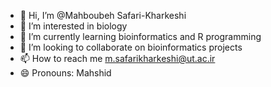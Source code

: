 - 👋 Hi, I’m @Mahboubeh Safari-Kharkeshi
- 👀 I’m interested in biology
- 🌱 I’m currently learning bioinformatics and R programming
- 💞️ I’m looking to collaborate on bioinformatics projects
- 📫 How to reach me m.safarikharkeshi@ut.ac.ir
- 😄 Pronouns: Mahshid


<!---
Mahshid208/Mahshid208 is a ✨ special ✨ repository because its `README.md` (this file) appears on your GitHub profile.
You can click the Preview link to take a look at your changes.
--->
